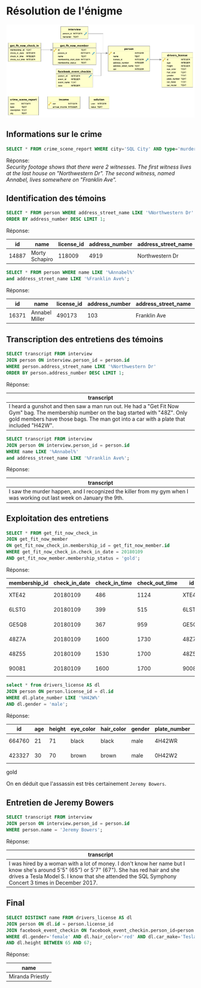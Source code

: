 Résolution de l'énigme
===================

![base](img/schema.png)

## Informations sur le crime

```sql
SELECT * FROM crime_scene_report WHERE city='SQL City' AND type='murder';
```

Réponse:  
*Security footage shows that there were 2 witnesses. The first witness lives at the last house on "Northwestern Dr". The second witness, named Annabel, lives somewhere on "Franklin Ave".*

## Identification des témoins

```sql
SELECT * FROM person WHERE address_street_name LIKE '%Northwestern Dr' 
ORDER BY address_number DESC LIMIT 1;
```

Réponse:  

| id  | name | license_id | address_number | address\_street\_name | ssn |
| --- | --- | --- | --- | --- | --- |
| 14887 | Morty Schapiro | 118009 | 4919 | Northwestern Dr | 111564949 |

```sql
SELECT * FROM person WHERE name LIKE '%Annabel%' 
and address_street_name LIKE '%Franklin Ave%';
```

Réponse:  

| id  | name | license_id | address_number | address\_street\_name | ssn |
| --- | --- | --- | --- | --- | --- |
| 16371 | Annabel Miller | 490173 | 103 | Franklin Ave | 318771143 |

## Transcription des entretiens des témoins

```sql
SELECT transcript FROM interview
JOIN person ON interview.person_id = person.id
WHERE person.address_street_name LIKE '%Northwestern Dr' 
ORDER BY person.address_number DESC LIMIT 1;
```

Réponse:

| transcript |
| --- |
| I heard a gunshot and then saw a man run out. He had a "Get Fit Now Gym" bag. The membership number on the bag started with "48Z". Only gold members have those bags. The man got into a car with a plate that included "H42W". |

```sql
SELECT transcript FROM interview
JOIN person ON interview.person_id = person.id
WHERE name LIKE '%Annabel%' 
and address_street_name LIKE '%Franklin Ave%';
```

Réponse: 

| transcript |
| --- |
| I saw the murder happen, and I recognized the killer from my gym when I was working out last week on January the 9th. |

## Exploitation des entretiens

```sql
SELECT * FROM get_fit_now_check_in
JOIN get_fit_now_member 
ON get_fit_now_check_in.membership_id = get_fit_now_member.id 
WHERE get_fit_now_check_in.check_in_date = 20180109
AND get_fit_now_member.membership_status = 'gold';
```

Réponse:

| membership_id | check\_in\_date | check\_in\_time | check\_out\_time | id  | person_id | name | membership\_start\_date | membership_status |
| --- | --- | --- | --- | --- | --- | --- | --- | --- |
| XTE42 | 20180109 | 486 | 1124 | XTE42 | 55662 | Sarita Bartosh | 20170524 | gold |
| 6LSTG | 20180109 | 399 | 515 | 6LSTG | 83186 | Burton Grippe | 20170214 | gold |
| GE5Q8 | 20180109 | 367 | 959 | GE5Q8 | 92736 | Carmen Dimick | 20170618 | gold |
| 48Z7A | 20180109 | 1600 | 1730 | 48Z7A | 28819 | Joe Germuska | 20160305 | gold |
| 48Z55 | 20180109 | 1530 | 1700 | 48Z55 | 67318 | Jeremy Bowers | 20160101 | gold |
| 90081 | 20180109 | 1600 | 1700 | 90081 | 16371 | Annabel Miller | 20160208 | gold |

```sql
select * from drivers_license AS dl
JOIN person ON person.license_id = dl.id
WHERE dl.plate_number LIKE '%H42W%'
AND dl.gender = 'male';
```

Réponse:

| id  | age | height | eye_color | hair_color | gender | plate_number | car_make | car_model | id  | name | license_id | address_number | address\_street\_name | ssn |
| --- | --- | --- | --- | --- | --- | --- | --- | --- | --- | --- | --- | --- | --- | --- |
| 664760 | 21  | 71  | black | black | male | 4H42WR | Nissan | Altima | 51739 | Tushar Chandra | 664760 | 312 | Phi St | 137882671 |
| 423327 | 30  | 70  | brown | brown | male | 0H42W2 | Chevrolet | Spark LS | 67318 | Jeremy Bowers | 423327 | 530 | Washington Pl, Apt 3A | 871539279 |

gold

On en déduit que l'assassin est très certainement `Jeremy Bowers`.

## Entretien de Jeremy Bowers

```sql
SELECT transcript FROM interview
JOIN person ON interview.person_id = person.id
WHERE person.name = 'Jeremy Bowers';
```

Réponse:  

|transcript|
|--- |
|I was hired by a woman with a lot of money. I don't know her name but I know she's around 5'5" (65") or 5'7" (67"). She has red hair and she drives a Tesla Model S. I know that she attended the SQL Symphony Concert 3 times in December 2017.|

## Final

```sql
SELECT DISTINCT name FROM drivers_license AS dl
JOIN person ON dl.id = person.license_id
JOIN facebook_event_checkin ON facebook_event_checkin.person_id=person.id
WHERE dl.gender='female' AND dl.hair_color='red' AND dl.car_make='Tesla' 
AND dl.height BETWEEN 65 AND 67;
```

Réponse:  

|name|
|--- |
|Miranda Priestly|
